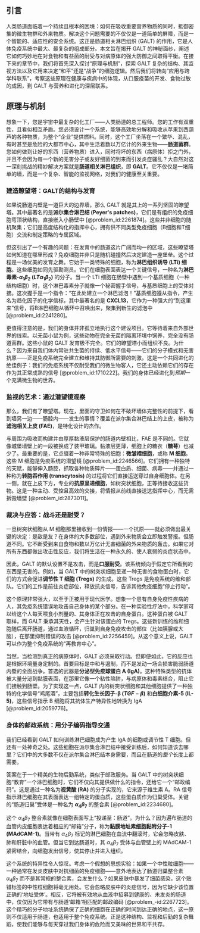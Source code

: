 ## 引言
人类肠道面临着一个持续且根本的困境：如何在吸收重要营养物质的同时，抵御密集的微生物群和外来物质。解决这个问题需要的不仅仅是一道简单的屏障，而是一个智能的、适应性的安全系统。这正是肠道相关淋巴组织 (GALT) 的作用，它是人体免疫系统中最大、最复杂的组成部分。本文旨在揭开 GALT 的神秘面纱，阐述它如何巧妙地在对食物和有益菌的耐受与对病原体的强大防御之间取得平衡。在接下来的章节中，我们将首先深入探讨“原理与机制”，探索 GALT 复杂的结构、其监视方法以及它用来决定“和平”还是“战争”的细胞逻辑。然后我们将转向“应用与跨学科联系”，考察这些原理在健康与疾病中的体现，从口服疫苗的开发、食物过敏的成因，到 GALT 与营养和进化的深层联系。

## 原理与机制

想象一下，您是宇宙中最复杂的化工厂——人类肠道的总工程师。您的工作有双重性，且看似相互矛盾。您必须设计一个系统，能够高效地分解和吸收从苹果到西葫芦的各种物质，为整个“企业”提供燃料。同时，这个工厂坐落在一个繁华、混乱，有时甚至是危险的大都市中心，其中生活着数以万亿计的外来生物——**肠道菌群**。您如何做到让好的东西（营养物质）进入，同时将坏的东西（病原体）拒之门外，并且不会因为每一个新的无害分子或友好细菌的到来而引发炎症骚乱？大自然对这一深刻挑战的精妙解决方案就是**肠道相关淋巴组织**，即 **GALT**。它不仅仅是一堵简单的墙，而是一个复杂、智能的监视网络，对我们的健康至关重要。

### 建造瞭望塔：GALT的结构与发育

如果说肠道内壁是一道巨大的边界墙，那么 GALT 就是其上的一系列坚固的瞭望塔。其中最著名的是**派尔集合淋巴结 (Peyer's patches)**，它们是有组织的免疫细胞穹顶状结构，直接嵌入小肠壁中 [@problem_id:2261874]。这些并非细胞的随机聚集；它们是高度结构化的指挥中心，拥有供不同类型免疫细胞（B细胞和T细胞）交流和制定策略的专属区域。

但这引出了一个有趣的问题：在发育中的肠道这片广阔而均一的区域，这些瞭望塔如何知道在哪里形成？免疫细胞并非只是随机碰撞然后决定建造一座堡垒。这个过程是一场优美的发育之舞。它始于一类特殊的细胞，称为**淋巴组织诱导 (LTi) 细胞**。这些细胞如同先驱勘测员。它们在细胞表面表达一个关键信号，一种名为**淋巴毒素-$\alpha_{1}\beta_{2}$ ($LT\alpha_{1}\beta_{2}$)** 的分子。当一个 LTi 细胞在肠壁中遇到一个基质细胞（一种结构细胞）时，这个淋巴毒素分子就像一个秘密握手信号，与基质细胞上的受体对接。这次握手是一个指令：“在此处建立一个淋巴滤泡！”基质细胞遵从指令，产生名为趋化因子的化学信标，其中最著名的是 **CXCL13**，它作为一种强大的“到这里来”信号，将B淋巴细胞从循环中召唤出来，聚集到新生的滤泡中 [@problem_id:2241280]。

更值得注意的是，我们的身体并非孤立地执行这个建设项目。它等待着来自外部世界的线索。以无菌小鼠为例，这些动物在完全无菌的隔离环境中饲养，完全没有肠道菌群。这些小鼠的 GALT 发育极不完全。它们的瞭望塔小而组织不良。为什么？因为来自我们体内常驻共生菌的持续、低水平信号——它们的分子模式和无害抗原——正是免疫系统完全建立和维持其防御所需要的刺激。这是一个共同进化的绝佳例子：我们的免疫系统不仅耐受我们的微生物客人，它还主动依赖它们的存在作为其正常成熟的信号 [@problem_id:1710222]。我们的身体已经进化到*预期*一个充满微生物的世界。

### 监视的艺术：通过潜望镜观察

那么，我们有了瞭望塔。现在，里面的守卫如何在不破坏墙体完整性的前提下，看到墙另一边——肠腔内——发生的事情？覆盖在派尔集合淋巴结上的上皮，被称为**滤泡相关上皮 (FAE)**，是特化设计的杰作。

与周围为吸收而构建并由厚厚黏液层保护的肠道内壁相比，FAE 是不同的。它就像城堡墙壁上的一段被换成了装甲玻璃。黏液层更薄，细胞上的糖衣（**糖萼**）也减少了。最重要的是，它点缀着一种非常特殊的细胞：**微皱褶细胞**，或称 **M 细胞**。这些 M 细胞是免疫系统的潜望镜 [@problem_id:2246566]。它们拥有一种独特的天赋，能够伸入肠腔，抓取各种物质碎片——蛋白质、细菌、病毒——并通过一种称为**转胞吞作用 (transcytosis)** 的过程将它们直接运送穿过自身细胞体。在另一侧，就在上皮下方，专业的**抗原呈递细胞**，如树突状细胞，正等待接收这些货物。这是一种主动、受控且高效的交接，将情报从前线直接送达指挥中心，而无需拆毁墙壁 [@problem_id:2873011]。

### 裁决与应答：战斗还是耐受？

一旦树突状细胞从 M 细胞那里接收到一份情报——一个抗原——就必须做出最关键的决定：是敌是友？在身体的大多数部位，遇到外来物质会立即触发警报。但肠道不同。它不断受到来自食物和数以万亿计无害细菌的外来物质的轰击。如果它对所有东西都做出攻击性反应，我们将生活在一种永久的、使人衰弱的炎症状态中。

因此，GALT 的默认设置不是攻击，而是**口服耐受**。该系统倾向于假定它所看到的东西是无害的。例如，当 GALT 中的树突状细胞呈递一种无害的食物蛋白时，它们的方式会促进**调节性 T 细胞 (Tregs)** 的生成。这些 Tregs 是免疫系统的维和部队。它们的工作是前往炎症部位，释放抗炎信号，告诉其他免疫细胞“停止行动”。

这个原理非常强大，以至于正被用于现代医学。想象一个患有自身免疫性疾病的人，其免疫系统错误地攻击自己身体的某个部分。在一种实验性疗法中，科学家可以给这个人每天喂食小剂量的、其身体正在攻击的自身蛋白。这种蛋白被 GALT 取样，而 GALT 秉承其天性，会产生针对该蛋白的 Tregs。这些新训练的维和细胞随后离开肠道，通过血液循环，归巢到自身免疫攻击的部位（比如胰腺或大脑），在那里抑制错误的攻击 [@problem_id:2256459]。从这个意义上说，GALT 可以作为整个免疫系统的“再教育中心”。

当然，当检测到真正的病原体时，GALT 必须采取行动。但即便如此，它的反应也是根据环境量身定制的。首要目标是中和与遏制，而不是发动一场会损害脆弱肠道内壁的全面战争。首选的武器是**分泌型免疫球蛋白 A (IgA)**。这种特殊类型的抗体被大量分泌到黏膜表面，在那里它像一个粘性陷阱，与病原体和毒素结合，阻止它们接触到肠壁。为了实现这一点，GALT 内的树突状细胞和其他细胞提供了一种独特的化学信号“鸡尾酒”，主要包括**转化生长因子-β ($TGF-\beta$)** 和**白细胞介素-5 (IL-5)**，这些信号指示 B 细胞将其抗体生产特异性地转换为 IgA [@problem_id:2059776]。

### 身体的邮政系统：用分子编码指导交通

我们已经看到 GALT 如何训练淋巴细胞成为产生 IgA 的细胞或调节性 T 细胞。但还有一处神奇之处。这些细胞在派尔集合淋巴结中接受训练后，如何知道该去哪里？它们中的大多数不仅在派尔集合淋巴结本身需要，而且在肠道的*整个*长度上都需要。

答案在于一个精美的生物后勤系统，类似于邮政服务。当 GALT 中的树突状细胞“教育”一个淋巴细胞时，它们不仅向其提供做什么的指令，还给它一个“邮政编码”。这是通过一种名为**视黄酸 (RA)** 的分子实现的，它来源于维生素 A。RA 信号指示淋巴细胞在其表面表达一组特定的蛋白质，这些蛋白质作为归巢受体。关键的“肠道归巢”受体是一种名为 **$\alpha_{4}\beta_{7}$** 的整合素 [@problem_id:2234680]。

这个 $\alpha_{4}\beta_{7}$ 整合素就像在细胞表面写上“投递至：肠道”。为什么？因为遍布肠道的血管内皮细胞表达着相应的“邮箱”分子，称为**黏膜地址素细胞黏附分子-1 (MAdCAM-1)**。当带有 $\alpha_{4}\beta_{7}$ 标记的淋巴细胞在血流中翻滚时，它会忽略皮肤、肺和肝脏中的血管。但当它到达肠道时，其 $\alpha_{4}\beta_{7}$ 受体与血管壁上的 MAdCAM-1 紧密结合，向细胞发出信号，使其停止并进入组织。

这个系统的特异性令人惊叹。考虑一个假想的思想实验：如果一个中性粒细胞——一种通常在发炎皮肤中对抗细菌的免疫细胞——意外地表达了肠道归巢整合素 $\alpha_{4}\beta_{7}$ 而不是其常规的整合素，会发生什么？如果皮肤中暴发了细菌感染，这个贴错标签的中性粒细胞将毫无用处。它会忽略皮肤中的炎症信号，因为它缺少该位置正确的‘地址受体’。相反，它将被有效地从血液中招募到健康的、未发炎的肠道中，仅仅因为它带有与肠道‘邮箱’相匹配的邮政编码 [@problem_-id:2267723]。这个精巧的分子地址系统确保了正确的细胞在正确的时间到达正确的地点，这一原则不仅适用于肠道，也适用于整个免疫系统。正是这种结构、监视和后勤的复杂舞蹈，使我们能够与每天穿过我们身体的危险而又美味的世界和平共存。

